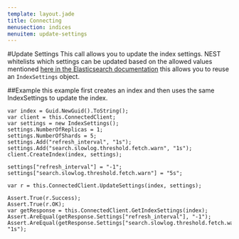 ```yaml
---
template: layout.jade
title: Connecting
menusection: indices
menuitem: update-settings
---
```



#Update Settings
This call allows you to update the index settings. 
NEST whitelists which settings can be updated based on the allowed values mentioned [here in the Elasticsearch documentation]( http://www.elasticsearch.org/guide/reference/api/admin-indices-update-settings.html) this allows you to reuse an `IndexSettings` object.

##Example
this example first creates an index and then uses the same IndexSettings to update the index.

	var index = Guid.NewGuid().ToString();
	var client = this.ConnectedClient;
	var settings = new IndexSettings();
	settings.NumberOfReplicas = 1;
	settings.NumberOfShards = 5;
	settings.Add("refresh_interval", "1s");
	settings.Add("search.slowlog.threshold.fetch.warn", "1s");
	client.CreateIndex(index, settings);

	settings["refresh_interval"] = "-1";
	settings["search.slowlog.threshold.fetch.warn"] = "5s";

	var r = this.ConnectedClient.UpdateSettings(index, settings);
				
	Assert.True(r.Success);
	Assert.True(r.OK);
	var getResponse = this.ConnectedClient.GetIndexSettings(index);
	Assert.AreEqual(getResponse.Settings["refresh_interval"], "-1");
	Assert.AreEqual(getResponse.Settings["search.slowlog.threshold.fetch.warn"], "1s");


